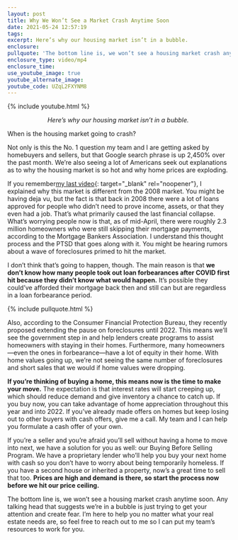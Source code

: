 ```yaml
---
layout: post
title: Why We Won’t See a Market Crash Anytime Soon
date: 2021-05-24 12:57:19
tags:
excerpt: Here’s why our housing market isn’t in a bubble.
enclosure:
pullquote: 'The bottom line is, we won’t see a housing market crash anytime soon.'
enclosure_type: video/mp4
enclosure_time:
use_youtube_image: true
youtube_alternate_image:
youtube_code: UZqL2FXYNM8
---
```

{% include youtube.html %}

<center><em>Here’s why our housing market isn’t in a bubble.&nbsp;</em></center>

When is the housing market going to crash?

Not only is this the No. 1 question my team and I are getting asked by homebuyers and sellers, but that Google search phrase is up 2,450% over the past month. We’re also seeing a lot of Americans seek out explanations as to why the housing market is so hot and why home prices are exploding.&nbsp;

If you remember[my last video](https://tghtblog.com/why-our-current-market-is-much-different-from-2008.html){: target="_blank" rel="noopener"}, I explained why this market is different from the 2008 market. You might be having deja vu, but the fact is that back in 2008 there were a lot of loans approved for people who didn’t need to prove income, assets, or that they even had a job. That’s what primarily caused the last financial collapse. What’s worrying people now is that, as of mid-April, there were roughly 2.3 million homeowners who were still skipping their mortgage payments, according to the Mortgage Bankers Association. I understand this thought process and the PTSD that goes along with it. You might be hearing rumors about a wave of foreclosures primed to hit the market.&nbsp;

I don’t think that’s going to happen, though. The main reason is that **we don’t know how many people took out loan forbearances after COVID first hit because they didn’t know what would happen.** It’s possible they could’ve afforded their mortgage back then and still can but are regardless in a loan forbearance period.&nbsp;

{% include pullquote.html %}

Also, according to the Consumer Financial Protection Bureau, they recently proposed extending the pause on foreclosures until 2022. This means we’ll see the government step in and help lenders create programs to assist homeowners with staying in their homes. Furthermore, many homeowners—even the ones in forbearance—have a lot of equity in their home. With home values going up, we’re not seeing the same number of foreclosures and short sales that we would if home values were dropping.&nbsp;

**If you’re thinking of buying a home, this means now is the time to make your move.** The expectation is that interest rates will start creeping up, which should reduce demand and give inventory a chance to catch up. If you buy now, you can take advantage of home appreciation throughout this year and into 2022. If you’ve already made offers on homes but keep losing out to other buyers with cash offers, give me a call. My team and I can help you formulate a cash offer of your own.&nbsp;

If you’re a seller and you’re afraid you’ll sell without having a home to move into next, we have a solution for you as well: our Buying Before Selling Program. We have a proprietary lender who’ll help you buy your next home with cash so you don’t have to worry about being temporarily homeless. If you have a second house or inherited a property, now’s a great time to sell that too. **Prices are high and demand is there, so start the process now before we hit our price ceiling.**&nbsp;

The bottom line is, we won’t see a housing market crash anytime soon. Any talking head that suggests we’re in a bubble is just trying to get your attention and create fear. I’m here to help you no matter what your real estate needs are, so feel free to reach out to me so I can put my team’s resources to work for you.

&nbsp;
